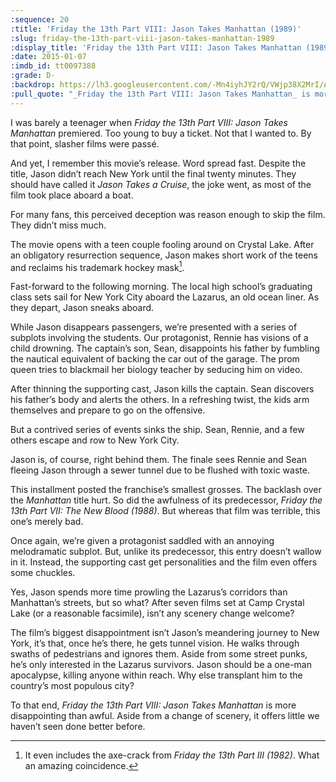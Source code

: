 ```yaml
---
:sequence: 20
:title: 'Friday the 13th Part VIII: Jason Takes Manhattan (1989)'
:slug: friday-the-13th-part-viii-jason-takes-manhattan-1989
:display_title: 'Friday the 13th Part VIII: Jason Takes Manhattan (1989)'
:date: 2015-01-07
:imdb_id: tt0097388
:grade: D-
:backdrop: https://lh3.googleusercontent.com/-Mn4iyhJY2rQ/VWjp38X2MrI/AAAAAAAACpk/1aNpULQU0HA/w1000-rj/friday-the-13th-part-viii-jason-takes-manhattan-1989.jpg
:pull_quote: "_Friday the 13th Part VIII: Jason Takes Manhattan_ is more disappointing than awful."
---
```


I was barely a teenager when _Friday the 13th Part VIII: Jason Takes Manhattan_ premiered. Too young to buy a ticket. Not that I wanted to. By that point, slasher films were passé.

And yet, I remember this movie’s release. Word spread fast. Despite the title, Jason didn’t reach New York until the final twenty minutes. They should have called it _Jason Takes a Cruise_, the joke went, as most of the film took place aboard a boat. 

For many fans, this perceived deception was reason enough to skip the film. They didn’t miss much.

The movie opens with a teen couple fooling around on Crystal Lake. After an obligatory resurrection sequence, Jason makes short work of the teens and reclaims his trademark hockey mask[^1].

Fast-forward to the following morning. The local high school’s graduating class sets sail for New York City aboard the Lazarus, an old ocean liner. As they depart, Jason sneaks aboard. 

While Jason disappears passengers, we’re presented with a series of subplots involving the students. Our protagonist, Rennie has visions of a child drowning. The captain’s son, Sean, disappoints his father by fumbling the nautical equivalent of backing the car out of the garage. The prom queen tries to blackmail her biology teacher by seducing him on video.

After thinning the supporting cast, Jason kills the captain. Sean discovers his father’s body and alerts the others. In a refreshing twist, the kids arm themselves and prepare to go on the offensive. 

But a contrived series of events sinks the ship. Sean, Rennie, and a few others escape and row to New York City.

Jason is, of course, right behind them. The finale sees Rennie and Sean fleeing Jason through a sewer tunnel due to be flushed with toxic waste.

This installment posted the franchise’s smallest grosses. The backlash over the _Manhattan_ title hurt. So did the awfulness of its predecessor, _Friday the 13th Part VII: The New Blood (1988)_. But whereas that film was terrible, this one’s merely bad.

Once again, we’re given a protagonist saddled with an annoying melodramatic subplot. But, unlike its predecessor, this entry doesn’t wallow in it. Instead, the supporting cast get personalities and the film even offers some chuckles.

Yes, Jason spends more time prowling the Lazarus’s corridors than Manhattan’s streets, but so what? After seven films set at Camp Crystal Lake (or a reasonable facsimile), isn’t any scenery change welcome?

The film’s biggest disappointment isn’t Jason’s meandering journey to New York, it’s that, once he’s there, he gets tunnel vision. He walks through swaths of pedestrians and ignores them. Aside from some street punks, he’s only interested in the Lazarus survivors. Jason should be a one-man apocalypse, killing anyone within reach. Why else transplant him to the country’s most populous city? 

To that end, _Friday the 13th Part VIII: Jason Takes Manhattan_ is more disappointing than awful. Aside from a change of scenery, it offers little we haven’t seen done better before.

[^1]: It even includes the axe-crack from _Friday the 13th Part III (1982)_. What an amazing coincidence.